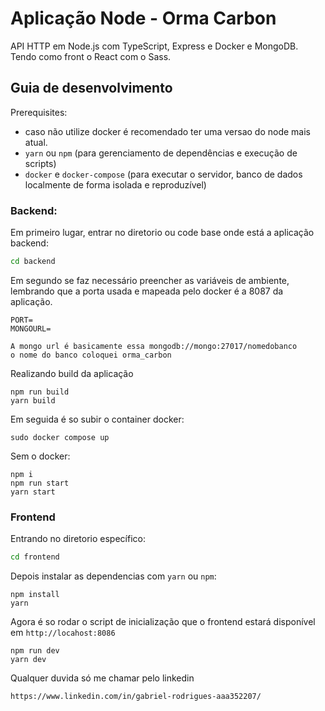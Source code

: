 # Aplicação Node - Orma Carbon

API HTTP em Node.js com TypeScript, Express e Docker e MongoDB. Tendo como front o React com o Sass.

## Guia de desenvolvimento

Prerequisites:
-  caso não utilize docker é recomendado ter uma versao do node mais atual.
- `yarn` ou `npm` (para gerenciamento de dependências e execução de scripts)
- `docker` e `docker-compose` (para executar o servidor, banco de dados localmente de forma isolada e reproduzível)

### Backend: 

Em primeiro lugar, entrar no diretorio ou code base onde está a aplicação backend:
```sh
cd backend
```
Em segundo se faz necessário preencher as variáveis de ambiente, lembrando que a porta usada e mapeada pelo docker é a 8087 da aplicação.
```
PORT=
MONGOURL=

A mongo url é basicamente essa mongodb://mongo:27017/nomedobanco
o nome do banco coloquei orma_carbon
```
Realizando build da aplicação
```
npm run build
yarn build
```

Em seguida é so subir o container docker:

```
sudo docker compose up
```

Sem o docker:
```
npm i
npm run start
yarn start
```

### Frontend

Entrando no diretorio específico:

```sh
cd frontend
```
Depois instalar as dependencias com ```yarn``` ou ```npm```:

```
npm install
yarn
```
Agora é so rodar o script de inicialização que o frontend estará disponível em ```http://locahost:8086```

```
npm run dev
yarn dev
```
Qualquer duvida só me chamar pelo linkedin
```
https://www.linkedin.com/in/gabriel-rodrigues-aaa352207/
```


